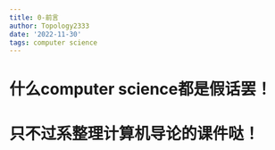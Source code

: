 ```yaml
---
title: 0-前言
author: Topology2333
date: '2022-11-30'
tags: computer science
---
```


# 什么computer science都是假话罢！

# 只不过系整理计算机导论的课件哒！